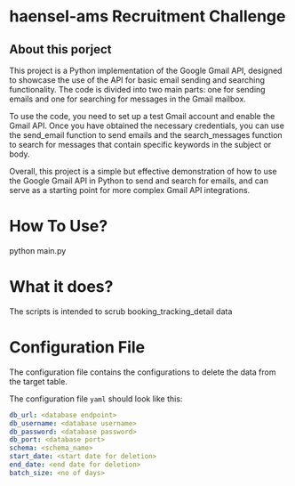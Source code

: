 # haensel-ams Recruitment Challenge

## About this porject
This project is a Python implementation of the Google Gmail API, designed to showcase the use of the API for basic email sending and searching functionality. The code is divided into two main parts: one for sending emails and one for searching for messages in the Gmail mailbox.

To use the code, you need to set up a test Gmail account and enable the Gmail API. Once you have obtained the necessary credentials, you can use the send_email function to send emails and the search_messages function to search for messages that contain specific keywords in the subject or body.

Overall, this project is a simple but effective demonstration of how to use the Google Gmail API in Python to send and search for emails, and can serve as a starting point for more complex Gmail API integrations.
# How To Use?
python main.py

# What it does?
The scripts is intended to scrub booking_tracking_detail  data

# Configuration File
The configuration file contains the configurations to delete the data from the target table.

The configuration file `yaml` should look like this:

```yaml
db_url: <database endpoint>
db_username: <database username>
db_password: <database password>
db_port: <database port>
schema: <schema_name>
start_date: <start date for deletion>
end_date: <end date for deletion>
batch_size: <no of days>
```